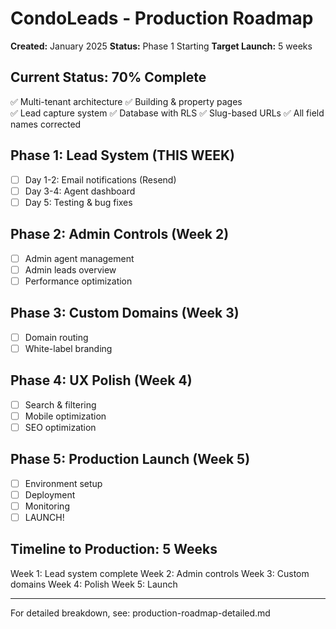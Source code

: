 ﻿# CondoLeads - Production Roadmap
**Created:** January 2025
**Status:** Phase 1 Starting
**Target Launch:** 5 weeks

## Current Status: 70% Complete
✅ Multi-tenant architecture
✅ Building & property pages  
✅ Lead capture system
✅ Database with RLS
✅ Slug-based URLs
✅ All field names corrected

## Phase 1: Lead System (THIS WEEK)
- [ ] Day 1-2: Email notifications (Resend)
- [ ] Day 3-4: Agent dashboard
- [ ] Day 5: Testing & bug fixes

## Phase 2: Admin Controls (Week 2)
- [ ] Admin agent management
- [ ] Admin leads overview
- [ ] Performance optimization

## Phase 3: Custom Domains (Week 3)
- [ ] Domain routing
- [ ] White-label branding

## Phase 4: UX Polish (Week 4)
- [ ] Search & filtering
- [ ] Mobile optimization
- [ ] SEO optimization

## Phase 5: Production Launch (Week 5)
- [ ] Environment setup
- [ ] Deployment
- [ ] Monitoring
- [ ] LAUNCH! 

## Timeline to Production: 5 Weeks
Week 1: Lead system complete
Week 2: Admin controls
Week 3: Custom domains
Week 4: Polish
Week 5: Launch

---

For detailed breakdown, see: production-roadmap-detailed.md
